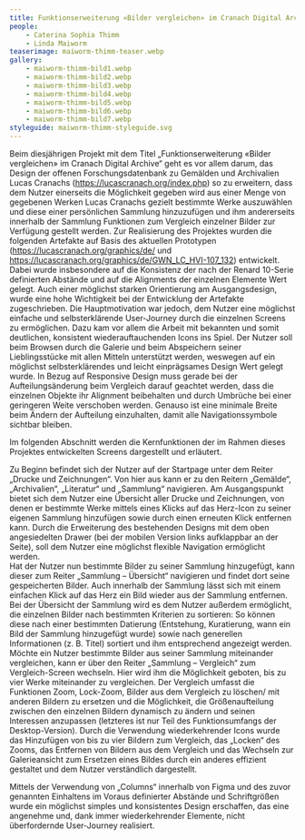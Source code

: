 ```yaml
---
title: Funktionserweiterung «Bilder vergleichen» im Cranach Digital Archive
people:
    - Caterina Sophia Thimm
    - Linda Maiworm
teaserimage: maiworm-thimm-teaser.webp
gallery:
    - maiworm-thimm-bild1.webp
    - maiworm-thimm-bild2.webp
    - maiworm-thimm-bild3.webp
    - maiworm-thimm-bild4.webp
    - maiworm-thimm-bild5.webp
    - maiworm-thimm-bild6.webp
    - maiworm-thimm-bild7.webp
styleguide: maiworm-thimm-styleguide.svg
---
```


Beim diesjährigen Projekt mit dem Titel „Funktionserweiterung «Bilder vergleichen» im Cranach Digital Archive“ geht es vor allem darum, das Design der offenen Forschungsdatenbank zu Gemälden und Archivalien Lucas Cranachs (https://lucascranach.org/index.php) so zu erweitern, dass dem Nutzer einerseits die Möglichkeit gegeben wird aus einer Menge von gegebenen Werken Lucas Cranachs gezielt bestimmte Werke auszuwählen und diese einer persönlichen Sammlung hinzuzufügen und ihm andererseits innerhalb der Sammlung Funktionen zum Vergleich einzelner Bilder zur Verfügung gestellt werden.
Zur Realisierung des Projektes wurden die folgenden Artefakte auf Basis des aktuellen Prototypen (https://lucascranach.org/graphics/de/ und https://lucascranach.org/graphics/de/GWN_LC_HVI-107_132) entwickelt. Dabei wurde insbesondere auf die Konsistenz der nach der Renard 10-Serie definierten Abstände und auf die Alignments der einzelnen Elemente Wert gelegt. Auch einer möglichst starken Orientierung am Ausgangsdesign, wurde eine hohe Wichtigkeit bei der Entwicklung der Artefakte zugeschrieben. 
Die Hauptmotivation war jedoch, dem Nutzer eine möglichst einfache und selbsterklärende User-Journey durch die einzelnen Screens zu ermöglichen. Dazu kam vor allem die Arbeit mit bekannten und somit deutlichen, konsistent wiederauftauchenden Icons ins Spiel. Der Nutzer soll beim Browsen durch die Galerie und beim Abspeichern seiner Lieblingsstücke mit allen Mitteln unterstützt werden, weswegen auf ein möglichst selbsterklärendes und leicht einprägsames Design Wert gelegt wurde. 
In Bezug auf Responsive Design muss gerade bei der Aufteilungsänderung beim Vergleich darauf geachtet werden, dass die einzelnen Objekte ihr Alignment beibehalten und durch Umbrüche bei einer geringeren Weite verschoben werden. Genauso ist eine minimale Breite beim Ändern der Aufteilung einzuhalten, damit alle Navigationssymbole sichtbar bleiben.

Im folgenden Abschnitt werden die Kernfunktionen der im Rahmen dieses Projektes entwickelten Screens dargestellt und erläutert.

Zu Beginn befindet sich der Nutzer auf der Startpage unter dem Reiter „Drucke und Zeichnungen“. Von hier aus kann er zu den Reitern „Gemälde“, „Archivalien“, „Literatur“ und „Sammlung“ navigieren. Am Ausgangspunkt bietet sich dem Nutzer eine Übersicht aller Drucke und Zeichnungen, von denen er bestimmte Werke mittels eines Klicks auf das Herz-Icon zu seiner eigenen Sammlung hinzufügen sowie durch einen erneuten Klick entfernen kann. 
Durch die Erweiterung des bestehenden Designs mit dem oben angesiedelten Drawer (bei der mobilen Version links aufklappbar an der Seite), soll dem Nutzer eine möglichst flexible Navigation ermöglicht werden.  
Hat der Nutzer nun bestimmte Bilder zu seiner Sammlung hinzugefügt, kann dieser zum Reiter „Sammlung – Übersicht“ navigieren und findet dort seine gespeicherten Bilder. Auch innerhalb der Sammlung lässt sich mit einem einfachen Klick auf das Herz ein Bild wieder aus der Sammlung entfernen. Bei der Übersicht der Sammlung wird es dem Nutzer außerdem ermöglicht, die einzelnen Bilder nach bestimmten Kriterien zu sortieren: So können diese nach einer bestimmten Datierung (Entstehung, Kuratierung, wann ein Bild der Sammlung hinzugefügt wurde) sowie nach generellen Informationen (z. B. Titel) sortiert und ihm entsprechend angezeigt werden. 
Möchte ein Nutzer bestimmte Bilder aus seiner Sammlung miteinander vergleichen, kann er über den Reiter „Sammlung – Vergleich“ zum Vergleich-Screen wechseln. Hier wird ihm die Möglichkeit geboten, bis zu vier Werke miteinander zu vergleichen. Der Vergleich umfasst die Funktionen Zoom, Lock-Zoom, Bilder aus dem Vergleich zu löschen/ mit anderen Bildern zu ersetzen und die Möglichkeit, die Größenaufteilung zwischen den einzelnen Bildern dynamisch zu ändern und seinen Interessen anzupassen (letzteres ist nur Teil des Funktionsumfangs der Desktop-Version). 
Durch die Verwendung wiederkehrender Icons wurde das Hinzufügen von bis zu vier Bildern zum Vergleich, das „Locken“ des Zooms, das Entfernen von Bildern aus dem Vergleich und das Wechseln zur Galerieansicht zum Ersetzen eines Bildes durch ein anderes effizient gestaltet und dem Nutzer verständlich dargestellt. 

Mittels der Verwendung von „Columns“ innerhalb von Figma und des zuvor genannten Einhaltens im Voraus definierter Abstände und Schriftgrößen wurde ein möglichst simples und konsistentes Design erschaffen, das eine angenehme und, dank immer wiederkehrender Elemente, nicht überfordernde User-Journey realisiert.


